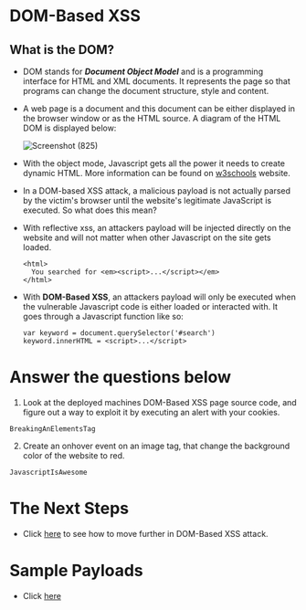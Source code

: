 # DOM-Based XSS

## What is the DOM?

- DOM stands for ***Document Object Model*** and is a programming interface for HTML and XML documents. It represents the page so that programs can change the document structure, style and content. 

- A web page is a document and this document can be either displayed in the browser window or as the HTML source. A diagram of the HTML DOM is displayed below:

  ![Screenshot (825)](https://user-images.githubusercontent.com/63872951/183936187-688868d8-1292-457a-b124-52d6659ff158.png)

- With the object mode, Javascript gets all the power it needs to create dynamic HTML. More information can be found on [w3schools](https://www.w3schools.com/js/js_htmldom.asp) website.

- In a DOM-based XSS attack, a malicious payload is not actually parsed by the victim's browser until the website's legitimate JavaScript is executed. So what does this mean?

- With reflective xss, an attackers payload will be injected directly on the website and will not matter when other Javascript on the site gets loaded.
  
  ```
  <html>
    You searched for <em><script>...</script></em>
  </html> 
  ```

- With **DOM-Based XSS**, an attackers payload will only be executed when the vulnerable Javascript code is either loaded or interacted with. It goes through a Javascript function like so:

  ```
  var keyword = document.querySelector('#search')
  keyword.innerHTML = <script>...</script>
  ```

# Answer the questions below

1. Look at the deployed machines DOM-Based XSS page source code, and figure out a way to exploit it by executing an alert with your cookies.
```
BreakingAnElementsTag
```

2. Create an onhover event on an image tag, that change the background color of the website to red.
```
JavascriptIsAwesome
```

# The Next Steps

- Click [here](https://github.com/ShubhamJagtap2000/Cross-site-Scripting/tree/main/06%20-%20DOM-Based%20XSS/DOM-Based%20XSS%20Approach) to see how to move further in DOM-Based XSS attack.

# Sample Payloads

- Click [here](https://github.com/ShubhamJagtap2000/Cross-site-Scripting/tree/main/06%20-%20DOM-Based%20XSS/Sample%20Payloads)
